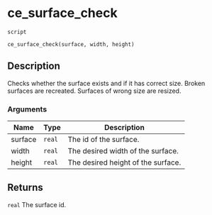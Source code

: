 # ce_surface_check
`script`
```gml
ce_surface_check(surface, width, height)
```

## Description
Checks whether the surface exists and if it has correct size. Broken
 surfaces are recreated. Surfaces of wrong size are resized.

### Arguments
| Name | Type | Description |
| ---- | ---- | ----------- |
| surface | `real` | The id of the surface. |
| width | `real` | The desired width of the surface. |
| height | `real` | The desired height of the surface. |

## Returns
`real` The surface id.